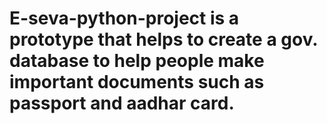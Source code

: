 # E-seva-python-project is a prototype that helps to create a gov. database to help people make important documents such as passport and aadhar card.
